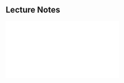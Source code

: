 ## Lecture Notes

<object data="GE2023Lecture6.pdf" type="application/pdf" width="110%" height="1500">
    <embed src="GE2023Lecture6.pdf" type="application/pdf" />
</object>